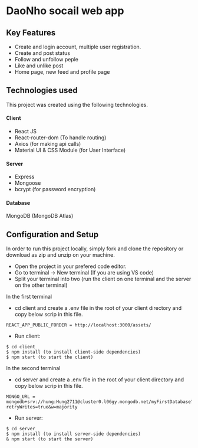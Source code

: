 # DaoNho socail web app


## Key Features
- Create and login account, multiple user registration.
- Create and post status
- Follow and unfollow peple
- Like and unlike post
- Home page, new feed and profile page


## Technologies used
This project was created using the following technologies.

#### Client

- React JS
- React-router-dom (To handle routing)
- Axios (for making api calls)
- Material UI & CSS Module (for User Interface)

#### Server

- Express
- Mongoose
- bcrypt (for password encryption)

#### Database
MongoDB (MongoDB Atlas)

## Configuration and Setup
In order to run this project locally, simply fork and clone the repository or download as zip and unzip on your machine. 
- Open the project in your prefered code editor.
- Go to terminal -> New terminal (If you are using VS code)
- Split your terminal into two (run the client on one terminal and the server on the other terminal)

In the first terminal
- cd client and create a .env file in the root of your client directory and copy below scrip in this file.
```
REACT_APP_PUBLIC_FORDER = http://localhost:3000/assets/

```

- Run client: 
```
$ cd client
$ npm install (to install client-side dependencies)
$ npm start (to start the client)
```
In the second terminal
- cd server and create a .env file in the root of your client directory and copy below scrip in this file.
```
MONGO_URL = mongodb+srv://hung:Hung2711@cluster0.l06gy.mongodb.net/myFirstDatabase?retryWrites=true&w=majority

```

- Run server: 
```
$ cd server
$ npm install (to install server-side dependencies)
& npm start (to start the server)
```



